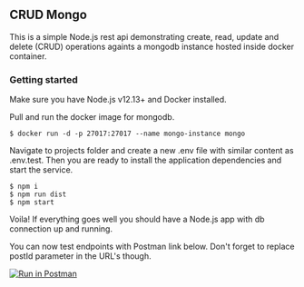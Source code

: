 ## CRUD Mongo

This is a simple Node.js rest api demonstrating create, read, update and delete (CRUD) operations againts a mongodb instance hosted inside docker container. 

### Getting started
Make sure you have Node.js v12.13+ and Docker installed.

Pull and run the docker image for mongodb.
```
$ docker run -d -p 27017:27017 --name mongo-instance mongo
```

Navigate to projects folder and create a new .env file with similar content as .env.test. Then you are ready to install the application dependencies and start the service.
```
$ npm i
$ npm run dist
$ npm start
```

Voila! If everything goes well you should have a Node.js app with db connection up and running.

You can now test endpoints with Postman link below. Don't forget to replace postId parameter in the URL's though.

[![Run in Postman](https://run.pstmn.io/button.svg)](https://app.getpostman.com/run-collection/13cbe050a178ed614cd1)
